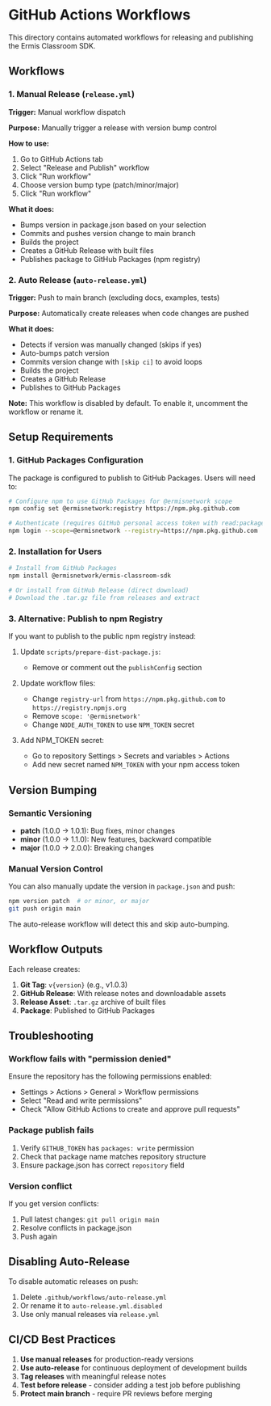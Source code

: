 # GitHub Actions Workflows

This directory contains automated workflows for releasing and publishing the Ermis Classroom SDK.

## Workflows

### 1. Manual Release (`release.yml`)

**Trigger:** Manual workflow dispatch

**Purpose:** Manually trigger a release with version bump control

**How to use:**
1. Go to GitHub Actions tab
2. Select "Release and Publish" workflow
3. Click "Run workflow"
4. Choose version bump type (patch/minor/major)
5. Click "Run workflow"

**What it does:**
- Bumps version in package.json based on your selection
- Commits and pushes version change to main branch
- Builds the project
- Creates a GitHub Release with built files
- Publishes package to GitHub Packages (npm registry)

### 2. Auto Release (`auto-release.yml`)

**Trigger:** Push to main branch (excluding docs, examples, tests)

**Purpose:** Automatically create releases when code changes are pushed

**What it does:**
- Detects if version was manually changed (skips if yes)
- Auto-bumps patch version
- Commits version change with `[skip ci]` to avoid loops
- Builds the project
- Creates a GitHub Release
- Publishes to GitHub Packages

**Note:** This workflow is disabled by default. To enable it, uncomment the workflow or rename it.

## Setup Requirements

### 1. GitHub Packages Configuration

The package is configured to publish to GitHub Packages. Users will need to:

```bash
# Configure npm to use GitHub Packages for @ermisnetwork scope
npm config set @ermisnetwork:registry https://npm.pkg.github.com

# Authenticate (requires GitHub personal access token with read:packages scope)
npm login --scope=@ermisnetwork --registry=https://npm.pkg.github.com
```

### 2. Installation for Users

```bash
# Install from GitHub Packages
npm install @ermisnetwork/ermis-classroom-sdk

# Or install from GitHub Release (direct download)
# Download the .tar.gz file from releases and extract
```

### 3. Alternative: Publish to npm Registry

If you want to publish to the public npm registry instead:

1. Update `scripts/prepare-dist-package.js`:
   - Remove or comment out the `publishConfig` section

2. Update workflow files:
   - Change `registry-url` from `https://npm.pkg.github.com` to `https://registry.npmjs.org`
   - Remove `scope: '@ermisnetwork'`
   - Change `NODE_AUTH_TOKEN` to use `NPM_TOKEN` secret

3. Add NPM_TOKEN secret:
   - Go to repository Settings > Secrets and variables > Actions
   - Add new secret named `NPM_TOKEN` with your npm access token

## Version Bumping

### Semantic Versioning

- **patch** (1.0.0 → 1.0.1): Bug fixes, minor changes
- **minor** (1.0.0 → 1.1.0): New features, backward compatible
- **major** (1.0.0 → 2.0.0): Breaking changes

### Manual Version Control

You can also manually update the version in `package.json` and push:

```bash
npm version patch  # or minor, or major
git push origin main
```

The auto-release workflow will detect this and skip auto-bumping.

## Workflow Outputs

Each release creates:

1. **Git Tag**: `v{version}` (e.g., v1.0.3)
2. **GitHub Release**: With release notes and downloadable assets
3. **Release Asset**: `.tar.gz` archive of built files
4. **Package**: Published to GitHub Packages

## Troubleshooting

### Workflow fails with "permission denied"

Ensure the repository has the following permissions enabled:
- Settings > Actions > General > Workflow permissions
- Select "Read and write permissions"
- Check "Allow GitHub Actions to create and approve pull requests"

### Package publish fails

1. Verify `GITHUB_TOKEN` has `packages: write` permission
2. Check that package name matches repository structure
3. Ensure package.json has correct `repository` field

### Version conflict

If you get version conflicts:
1. Pull latest changes: `git pull origin main`
2. Resolve conflicts in package.json
3. Push again

## Disabling Auto-Release

To disable automatic releases on push:

1. Delete `.github/workflows/auto-release.yml`
2. Or rename it to `auto-release.yml.disabled`
3. Use only manual releases via `release.yml`

## CI/CD Best Practices

1. **Use manual releases** for production-ready versions
2. **Use auto-release** for continuous deployment of development builds
3. **Tag releases** with meaningful release notes
4. **Test before release** - consider adding a test job before publishing
5. **Protect main branch** - require PR reviews before merging

